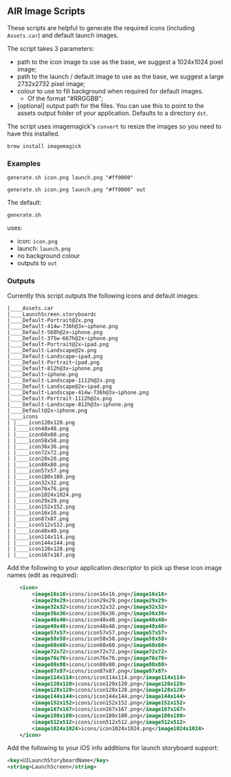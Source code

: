 

## AIR Image Scripts

These scripts are helpful to generate the required icons (including `Assets.car`) and default launch images.


The script takes 3 parameters:

- path to the icon image to use as the base, we suggest a 1024x1024 pixel image;
- path to the launch / default image to use as the base, we suggest a large 2732x2732 pixel image;
- colour to use to fill background when required for default images. 
  - Of the format "#RRGGBB";
- [optional] output path for the files. You can use this to point to the assets output folder of your application. Defaults to a directory `dst`.



The script uses imagemagick's `convert` to resize the images so you need to have this installed.

```
brew install imagemagick
```


### Examples

```
generate.sh icon.png launch.png "#ff0000" 
```

```
generate.sh icon.png launch.png "#ff0000" out
```


The default:

```
generate.sh
```

uses: 
- icon: `icon.png`
- launch: `launch.png`
- no background colour
- outputs to `out`


### Outputs

Currently this script outputs the following icons and default images:

```
|____Assets.car
|____LaunchScreen.storyboardc
|____Default-Portrait@2x.png
|____Default-414w-736h@3x~iphone.png
|____Default-568h@2x~iphone.png
|____Default-375w-667h@2x~iphone.png
|____Default-Portrait@2x~ipad.png
|____Default-Landscape@2x.png
|____Default-Landscape~ipad.png
|____Default-Portrait~ipad.png
|____Default-812h@3x~iphone.png
|____Default~iphone.png
|____Default-Landscape-1112h@2x.png
|____Default-Landscape@2x~ipad.png
|____Default-Landscape-414w-736h@3x~iphone.png
|____Default-Portrait-1112h@2x.png
|____Default-Landscape-812h@3x~iphone.png
|____Default@2x~iphone.png
|____icons
| |____icon120x120.png
| |____icon48x48.png
| |____icon60x60.png
| |____icon58x58.png
| |____icon36x36.png
| |____icon72x72.png
| |____icon20x20.png
| |____icon80x80.png
| |____icon57x57.png
| |____icon180x180.png
| |____icon32x32.png
| |____icon76x76.png
| |____icon1024x1024.png
| |____icon29x29.png
| |____icon152x152.png
| |____icon16x16.png
| |____icon87x87.png
| |____icon512x512.png
| |____icon40x40.png
| |____icon114x114.png
| |____icon144x144.png
| |____icon128x128.png
| |____icon167x167.png
```

Add the following to your application descriptor to pick up these icon image names (edit as required):

```xml
    <icon>
        <image16x16>icons/icon16x16.png</image16x16>
        <image29x29>icons/icon29x29.png</image29x29>
        <image32x32>icons/icon32x32.png</image32x32>
        <image36x36>icons/icon36x36.png</image36x36>
        <image40x40>icons/icon40x40.png</image40x40>
        <image48x48>icons/icon48x48.png</image48x48>
        <image57x57>icons/icon57x57.png</image57x57>
        <image58x58>icons/icon58x58.png</image58x58>
        <image60x60>icons/icon60x60.png</image60x60>
        <image72x72>icons/icon72x72.png</image72x72>
        <image76x76>icons/icon76x76.png</image76x76>
        <image80x80>icons/icon80x80.png</image80x80>
        <image87x87>icons/icon87x87.png</image87x87>
        <image114x114>icons/icon114x114.png</image114x114>
        <image120x120>icons/icon120x120.png</image120x120>
        <image128x128>icons/icon128x128.png</image128x128>
        <image144x144>icons/icon144x144.png</image144x144>
        <image152x152>icons/icon152x152.png</image152x152>
        <image167x167>icons/icon167x167.png</image167x167>
        <image180x180>icons/icon180x180.png</image180x180>
        <image512x512>icons/icon512x512.png</image512x512>
        <image1024x1024>icons/icon1024x1024.png</image1024x1024>
    </icon>
```


Add the following to your iOS info additions for launch storyboard support:

```xml
<key>UILaunchStoryboardName</key>
<string>LaunchScreen</string>
```

